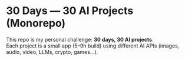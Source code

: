 
# 30 Days — 30 AI Projects (Monorepo)

This repo is my personal challenge: **30 days, 30 AI projects**.  
Each project is a small app (5–9h build) using different AI APIs (images, audio, video, LLMs, crypto, games…).

<!-- ## Daily workflow
1. Create a WIP folder (ignored by git): `projects/_wip-your-project`
2. Build locally until it's ready
3. Rename and commit when done: `git mv projects/_wip-your-project projects/02-your-slug`
4. Update the index table and push -->

<!-- ## Index
Add rows as you ship projects.

| Day | Project | Category | README | Demo | Difficulty |
|-----|---------|----------|--------|------|------------|
| 01  | — | — | — | — | — | -->

<!-- ## Quickstart
```bash
git clone <YOUR_REPO_URL> ai-30-days
cd ai-30-days
```

## Structure
```
/projects/
  /_wip-...                 # ignored folders while building
  /01-sample/               # shipped projects (one per day)
/templates/
  README.template.md        # copy for each project
  /starter-nextjs/          # minimal Next.js starter
  /starter-python/          # minimal FastAPI starter
/scripts/
  scaffold.py               # create a project from templates
  new_day.sh                # helper to scaffold and commit a shipped day
.github/workflows/ci.yml    # light sanity CI
.env.example                # example for env vars
SECRETS.md                  # how to manage keys
``` -->

<!-- ---

## GitHub -->
<!-- 
[![GitHub stars](https://img.shields.io/github/stars/adrienduval/30days30projects?style=social)](https://github.com/adrienduval/30days30projects/stargazers)
[![GitHub forks](https://img.shields.io/github/forks/adrienduval/30days30projects?style=social)](https://github.com/adrienduval/30days30projects/network/members)
[![GitHub issues](https://img.shields.io/github/issues/adrienduval/30days30projects)](https://github.com/adrienduval/30days30projects/issues)
[![GitHub license](https://img.shields.io/github/license/adrienduval/30days30projects)](https://github.com/adrienduval/30days30projects/blob/main/LICENSE)
[![GitHub last commit](https://img.shields.io/github/last-commit/adrienduval/30days30projects)](https://github.com/adrienduval/30days30projects/commits/main)

**🌐 [Live Demo](https://30days30projects.vercel.app) | 📖 [Documentation](https://github.com/adrienduval/30days30projects#readme) | 🚀 [Contribute](https://github.com/adrienduval/30days30projects/blob/main/CONTRIBUTING.md)** -->
